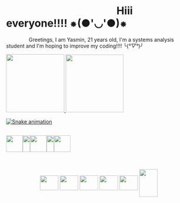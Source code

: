 # ⠀⠀⠀⠀⠀⠀⠀⠀⠀⠀                                                                ⠀  ⠀⠀⠀Hiii everyone!!!! ⁕(●'◡'●)⁕ 
⠀⠀⠀⠀⠀⠀Greetings, I am Yasmin, 21 years old, I'm a systems analysis student and I'm hoping to improve my coding!!!! ╰(*°▽°*)╯

<div style="display: flex" align="center" align-items='center'>
  <a href="https://github.com/MeiN0x">
  <img height="158em" src="https://github-readme-stats.vercel.app/api?username=MeiN0x&count_private=true&theme=cobalt"/>
  <img height="157em" src="https://github-readme-stats.vercel.app/api/top-langs/?username=anuraghazra&layout=compact&theme=cobalt"/>
</div>

![Snake animation](https://github.com/MeiN0x/MeiN0x/blob/output/github-contribution-grid-snake.svg)
  
 ##
  
<div style="display: flex" align="center"> 
  <a href="https://www.instagram.com/nys.n0x/" target="_blank"><img height="45" width="45" src="https://lun-eu.icons8.com/a/6-qWwgM2HUKcRshL0nU0rQ/oDwK4tHatU2XJBBybzxtrw/instagram.png"></a>
  <img height="45" width="20" src="https://cdn.discordapp.com/attachments/865614304446119966/902940385511374858/y4.png">
  <a href="mailto: contact@nyx.engineer" target="_blank"><img height="45" width="45" src="https://lun-eu.icons8.com/a/6-qWwgM2HUKcRshL0nU0rQ/lDxTs8f1hEamqddhErRdDw/mail.png" target="_blank"></a>
  <img height="45" width="20" src="https://cdn.discordapp.com/attachments/865614304446119966/902940385511374858/y4.png">
  <a href="https://t.me/meizyx" target="_blank"> <img height="45" width="45" src="https://lun-eu-assets.s3.eu-central-003.backblazeb2.com/6-qWwgM2HUKcRshL0nU0rQ/Ql456Sqg70OcCkEa0l3z3g/send-light.png"></a>
</div>
   
##  
<div style="display: inline_block" align="center"><br>
  <img align="center" height="40" width="50" src="https://cdn.jsdelivr.net/gh/devicons/devicon/icons/python/python-original.svg"/>
  <img align="center" height="40" width="50" src="https://cdn.jsdelivr.net/gh/devicons/devicon/icons/javascript/javascript-plain.svg"/>
  <img align="center" height="40" width="50" src="https://cdn.jsdelivr.net/gh/devicons/devicon/icons/typescript/typescript-plain.svg"/>
  <img align="center" height="40" width="50" src="https://cdn.jsdelivr.net/gh/devicons/devicon/icons/nodejs/nodejs-original.svg"/>
  <img align="center" height="40" width="50" src="https://cdn.jsdelivr.net/gh/devicons/devicon/icons/mongodb/mongodb-plain.svg"/>
  <img align="center" height="75" width="50" src="https://cdn.jsdelivr.net/gh/devicons/devicon/icons/mysql/mysql-plain.svg"/> 
</div>
